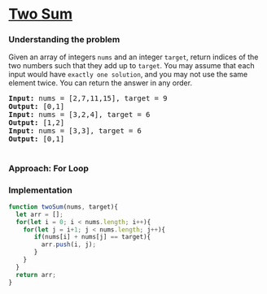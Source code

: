 # [Two Sum](https://leetcode.com/problems/two-sum/)

### Understanding the problem

Given an array of integers `nums` and an integer `target`, return indices of the two numbers such that they add up to `target`.
You may assume that each input would have `exactly one solution`, and you may not use the same element twice.
You can return the answer in any order. 

<pre>
<b>Input:</b> nums = [2,7,11,15], target = 9
<b>Output:</b> [0,1]
<b>Input:</b> nums = [3,2,4], target = 6
<b>Output:</b> [1,2]
<b>Input:</b> nums = [3,3], target = 6
<b>Output:</b> [0,1]
</pre>

#
### Approach: For Loop

### Implementation
```js
function twoSum(nums, target){
  let arr = [];
  for(let i = 0; i < nums.length; i++){
    for(let j = i+1; j < nums.length; j++){
       if(nums[i] + nums[j] == target){
         arr.push(i, j);
       }
    }
  }
  return arr;
}
```

